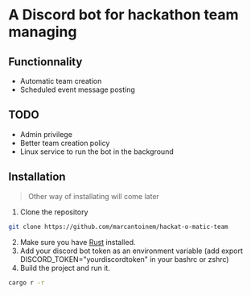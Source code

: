 # A Discord bot for hackathon team managing
## Functionnality
- Automatic team creation
- Scheduled event message posting

## TODO
- Admin privilege
- Better team creation policy
- Linux service to run the bot in the background

## Installation
> Other way of installating will come later
1. Clone the repository
```bash
git clone https://github.com/marcantoinem/hackat-o-matic-team
```
2. Make sure you have [Rust](https://www.rust-lang.org/tools/install) installed.
3. Add your discord bot token as an environment variable (add export DISCORD_TOKEN="yourdiscordtoken" in your bashrc or zshrc)
4. Build the project and run it.
```bash
cargo r -r
```




